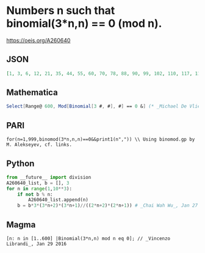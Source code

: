 # Numbers n such that binomial\(3\*n,n\) \=\= 0 \(mod n\)\.
https://oeis.org/A260640
## JSON
```JSON
[1, 3, 6, 12, 21, 35, 44, 55, 60, 70, 78, 88, 90, 99, 102, 110, 117, 119, 120, 133, 156, 171, 176, 180, 184, 204, 207, 220, 225, 230, 231, 234, 238, 240, 247, 252, 255, 285, 286, 300, 312, 341, 342, 348, 360, 368, 372, 391, 403, 408, 414, 425, 434, 460, 462, 465, 468, 481, 483, 494, 495, 504, 506, 510, 550, 555, 561, 572, 574, 585, 600]
```
## Mathematica
```Mathematica
Select[Range@ 600, Mod[Binomial[3 #, #], #] == 0 &] (* _Michael De Vlieger_, Nov 12 2015 *)
```
## PARI
```PARI
for(n=1,999,binomod(3*n,n,n)==0&&print1(n",")) \\ Using binomod.gp by M. Alekseyev, cf. links.
```
## Python
```Python
from __future__ import division
A260640_list, b = [], 3
for n in range(1,10**3):
    if not b % n:
        A260640_list.append(n)
    b = b*3*(3*n+2)*(3*n+1)//((2*n+2)*(2*n+1)) # _Chai Wah Wu_, Jan 27 2016
```
## Magma
```Magma
[n: n in [1..600] |Binomial(3*n,n) mod n eq 0]; // _Vincenzo Librandi_, Jan 29 2016
```
